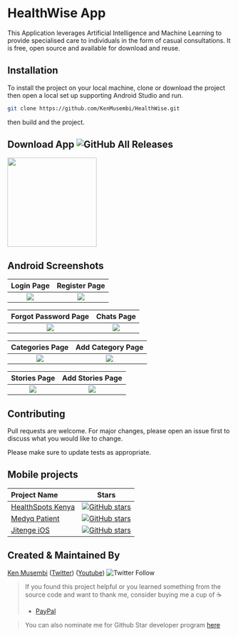 # HealthWise App

This Application leverages Artificial Intelligence and Machine Learning to provide specialised care to individuals in the form of casual consultations. It is free, open source and available for download and reuse.

## Installation

To install the project on your local machine, clone or download the project then open a local set up supporting Android Studio and run.

```bash
git clone https://github.com/KenMusembi/HealthWise.git
```
then build and  the project.

## Download App ![GitHub All Releases](https://img.shields.io/github/downloads/KenMusembi/HospitalsKenyaAPP/total?color=green)
<a href="https://github.com/KenMusembi/Healthwise/raw/main/screenshots/HealthWise(v0.0.1).apk">
<img src="https://playerzon.com/asset/download.png" width="200"></img>
</a> 

## Android Screenshots

Login Page               |    Register Page
:-------------------------:|:-------------------------:
![](https://github.com/KenMusembi/HealthWise/blob/main/screenshots/Login.jpg)|![](https://github.com/KenMusembi/HealthWise/blob/main/screenshots/Register.jpg)

Forgot Password Page                 |    Chats Page
:-------------------------:|:-------------------------:
![](https://github.com/KenMusembi/HealthWise/blob/main/screenshots/ForgotPassword.jpg)|![](https://github.com/KenMusembi/HealthWise/blob/main/screenshots/Chats.jpg)

Categories Page                 |    Add Category Page
:-------------------------:|:-------------------------:
![](https://github.com/KenMusembi/HealthWise/blob/main/screenshots/Categories.jpg)|![](https://github.com/KenMusembi/HealthWise/blob/main/screenshots/AddCategory.jpg)

Stories Page                 |    Add Stories Page
:-------------------------:|:-------------------------:
![](https://github.com/KenMusembi/HealthWise/blob/main/screenshots/Stories.jpg)|![](https://github.com/KenMusembi/HealthWise/blob/main/screenshots/AddStories.jpg)

## Contributing
Pull requests are welcome. For major changes, please open an issue first to discuss what you would like to change.

Please make sure to update tests as appropriate.

## Mobile projects
Project Name        |Stars
:-------------------------|-------------------------
[HealthSpots Kenya](https://github.com/KenMusembi/HospitalsKenyaAPP)| [![GitHub stars](https://img.shields.io/github/stars/KenMusembi/HospitalsKenyaApp?style=social)](https://github.com/login?return_to=%2FKenMusembi%HospitalsKenyaAPP)
[Medyq Patient](https://github.com/KenMusembi/MedyqPatient)| [![GitHub stars](https://img.shields.io/github/stars/KenMusembi/MedyqPatient?style=social)](https://github.com/login?return_to=%2FKenMusembi%MedyqPatient)
[Jitenge iOS](https://github.com/KenMusembi/jitenge_ios)| [![GitHub stars](https://img.shields.io/github/stars/KenMusembi/jitenge_ios?style=social)](https://github.com/login?return_to=%2FKenMusembi%jitenge_ios)

## Created & Maintained By
[Ken Musembi](https://github.com/KenMusembi) ([Twitter](https://twitter.com/kenmunyao23)) ([Youtube](https://www.youtube.com/channel/UCZHrxsZeOV7WZJ6YQWuaRhw)) ![Twitter Follow](https://img.shields.io/twitter/follow/kenmunyao23?style=social)


> If you found this project helpful or you learned something from the source code and want to thank me, consider buying me a cup of :coffee:
>
> * [PayPal](https://paypal.me/KenMusembi/)


> You can also nominate me for Github Star developer program  [here](https://stars.github.com/nominate)
